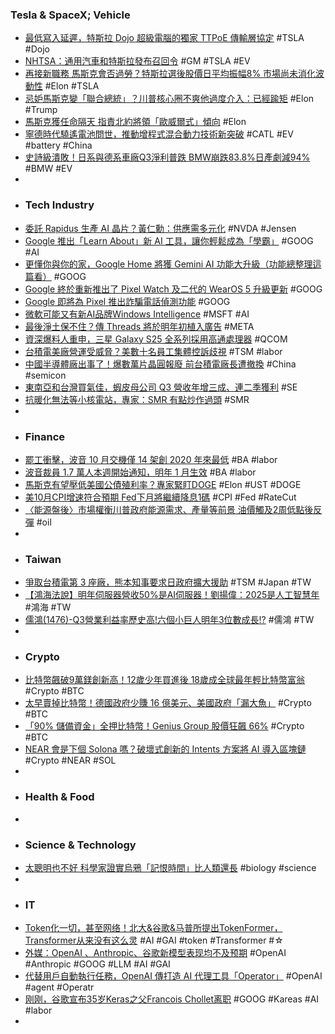 ### Tesla & SpaceX; Vehicle
- [最低寫入延遲，特斯拉 Dojo 超級電腦的獨家 TTPoE 傳輸層協定](https://technews.tw/2024/11/14/exclusive-ttpoe-transport-layer-protocol-for-tesla-dojo-supercomputer/) #TSLA #Dojo
- [NHTSA：通用汽車和特斯拉發布召回令](https://news.cnyes.com/news/id/5778584) #GM #TSLA #EV
- [再接新職務 馬斯克會否過勞？特斯拉選後股價日平均振幅8% 市場尚未消化波動性](https://news.cnyes.com/news/id/5779062) #Elon #TSLA
- [忌妒馬斯克變「聯合總統」？川普核心圈不爽他過度介入：已經踰矩](https://www.ettoday.net/news/20241114/2854886.htm) #Elon #Trump
- [馬斯克獲任命隔天 指責北約將領「歐威爾式」傾向](https://www.rti.org.tw/news/view/id/2227813) #Elon
- [寧德時代驍遙電池問世，推動增程式混合動力技術新突破](https://technews.tw/2024/11/14/freevoy/) #CATL #EV #battery #China
- [史詩級潰敗！日系與德系車廠Q3淨利普跌 BMW崩跌83.8%日產劇減94%](https://news.cnyes.com/news/id/5778844) #BMW #EV
-
- ### Tech Industry
- [委託 Rapidus 生產 AI 晶片？黃仁勳：供應需多元化](https://technews.tw/2024/11/14/nvidia-rapidus-ai-chips/) #NVDA #Jensen
- [Google 推出「Learn About」新 AI 工具，讓你輕鬆成為「學霸」](https://technews.tw/2024/11/14/google-has-launched-an-experimental-new-ai-tool-called-learn-about/) #GOOG #AI
- [更懂你與你的家，Google Home 將獲 Gemini AI 功能大升級（功能總整理這篇看）](https://www.kocpc.com.tw/archives/574126) #GOOG
- [Google 終於重新推出了 Pixel Watch 及二代的 WearOS 5 升級更新](https://m.eprice.com.tw/tech/talk/1185/5733270/1) #GOOG
- [Google 即將為 Pixel 推出詐騙電話偵測功能](https://www.kocpc.com.tw/archives/574350) #GOOG
- [微軟可能又有新AI品牌Windows Intelligence](https://www.ithome.com.tw/news/166012) #MSFT #AI
- [最後淨土保不住？傳 Threads 將於明年初植入廣告](https://technews.tw/2024/11/14/meta-to-launch-ads-on-threads-in-early-2025/) #META
- [資深爆料人重申，三星 Galaxy S25 全系列採用高通處理器](https://m.eprice.com.tw/mobile/talk/4523/5813390/1) #QCOM
- [台積電美廠營運受威脅？美數十名員工集體控訴歧視](https://technews.tw/2024/11/14/chips-giant-tsmc-sued-over-anti-american-discrimination/) #TSM #labor
- [中國半導體廠出事了！爆數萬片晶圓報廢 前台積電廠長遭撤換](https://www.wealth.com.tw/articles/a13e4a86-daf2-4290-99d0-aafc5d9a59f6) #China #semicon
- [東南亞和台灣買氣佳，蝦皮母公司 Q3 營收年增三成、連二季獲利](https://finance.technews.tw/2024/11/13/sea-limited-q3-2024-earnings/) #SE
- [抗暖化無法等小核電站，專家：SMR 有點炒作過頭](https://technews.tw/2024/11/14/small-nuclear-reaction-is-overrated/) #SMR
-
- ### Finance
- [罷工衝擊，波音 10 月交機僅 14 架創 2020 年來最低](https://finance.technews.tw/2024/11/13/boeing-delivers-only-14-aircraft-in-october/) #BA #labor
- [波音裁員 1.7 萬人本週開始通知，明年 1 月生效](https://technews.tw/2024/11/14/boeing-to-lay-off-17000-people-notices-to-begin-this-week/) #BA #labor
- [馬斯克有望壓低美國公債殖利率？專家緊盯DOGE](https://today.line.me/tw/v2/article/KwPELMo) #Elon #UST #DOGE
- [美10月CPI增速符合預期 Fed下月將繼續降息1碼](https://news.cnyes.com/news/id/5778701) #CPI #Fed #RateCut
- [〈能源盤後〉市場權衡川普政府能源需求、產量等前景 油價觸及2周低點後反彈](https://news.cnyes.com/news/id/5778755) #oil
-
- ### Taiwan
- [爭取台積電第 3 座廠，熊本知事要求日政府擴大援助](https://technews.tw/2024/11/14/kumamoto-expand-aid-tsmc/) #TSM #Japan #TW
- [【鴻海法說】明年伺服器營收50%是AI伺服器！劉揚偉：2025是人工智慧年](https://tw.stock.yahoo.com/news/【鴻海法說】明年伺服器營收50是ai伺服器！劉揚偉：2025是人工智慧年-074158563.html) #鴻海 #TW
- [儒鴻(1476)-Q3營業利益率歷史高!六個小巨人明年3位數成長!?](https://uanalyze.com.tw/articles/834267994) #儒鴻 #TW
-
- ### Crypto
- [比特幣飆破9萬鎂創新高！12歲少年買進後 18歲成全球最年輕比特幣富翁](https://news.cnyes.com/news/id/5778842) #Crypto #BTC
- [太早賣掉比特幣！德國政府少賺 16 億美元、美國政府「漏大魚」](https://blockcast.it/2024/11/13/german-government-missed-out-on-1-6-billion-by-selling-its-bitcoin-early/) #Crypto #BTC
- [「90% 儲備資金」全押比特幣！Genius Group 股價狂飆 66%](https://blockcast.it/2024/11/13/genius-group-adopts-bitcoin-as-primary-treasury-asset/) #Crypto #BTC
- [NEAR 會是下個 Solona 嗎？破壞式創新的 Intents 方案將 AI 導入區塊鏈](https://abmedia.io/near-intents-ai-blockchain) #Crypto #NEAR #SOL
-
- ### Health & Food
-
- ### Science & Technology
- [太聰明也不好 科學家證實烏鴉「記恨時間」比人類還長](https://news.pchome.com.tw/internation/crwant/20241112/index-73139665382221316011.html) #biology #science
-
- ### IT
- [Token化一切，甚至网络！北大&谷歌&马普所提出TokenFormer，Transformer从来没有这么灵](https://www.jiqizhixin.com/articles/2024-11-14-4) #AI #GAI #token #Transformer #☆
- [外媒：OpenAI 、Anthropic、谷歌新模型表现均不及预期](https://www.jiqizhixin.com/articles/2024-11-14-5) #OpenAI #Anthropic #GOOG #LLM #AI #GAI
- [代替用戶自動執行任務，OpenAI 傳打造 AI 代理工具「Operator」](https://technews.tw/2024/11/14/openai-reportedly-plans-to-launch-an-ai-agent-early-next-year/) #OpenAI #agent #Operatr
- [刚刚，谷歌宣布35岁Keras之父Francois Chollet离职](https://www.jiqizhixin.com/articles/2024-11-14-2) #GOOG #Kareas #AI #labor
-